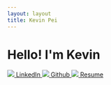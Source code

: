 ```yaml
---
layout: layout
title: Kevin Pei
---
```


<div id="home-title">
  <div id="home-title-container">
    <h1>Hello! I'm Kevin</h1>
    <object id="hello" type="image/svg+xml" data="/img/hello.svg"></object>
  </div>
</div>

<div id="home-links" class="ft-center">
  <a href="https://linkedin.com/in/kpsuperplane">
    <img class="icon" src="/img/icons/linkedin.svg" /> LinkedIn
  </a>
  <a href="https://github.com/kpsuperplane">
    <img class="icon" src="/img/icons/github.svg" /> Github
  </a>
  <a href="/static/kevin-pei-resume-20201024.pdf">
    <img class="icon" src="/img/icons/file-text.svg" /> Resume
  </a>
</div>

<script type="text/javascript" src="//cdn.jsdelivr.net/npm/vivus@latest/dist/vivus.min.js"></script>
<script type="text/javascript">
  document.body.style.opacity = 1;
  new Vivus("hello", { duration: 500, type: "oneByOne", animTimingFunction: Vivus.EASE });
</script>